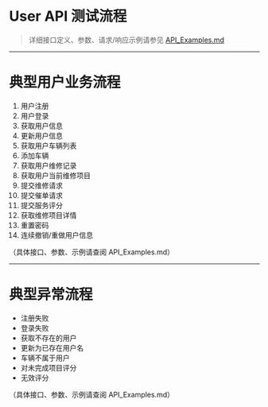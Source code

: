 # User API 测试流程

> 详细接口定义、参数、请求/响应示例请参见 [API_Examples.md](./API_Examples.md)

---

# 典型用户业务流程

1. 用户注册
2. 用户登录
3. 获取用户信息
4. 更新用户信息
5. 获取用户车辆列表
6. 添加车辆
7. 获取用户维修记录
8. 获取用户当前维修项目
9. 提交维修请求
10. 提交催单请求
11. 提交服务评分
12. 获取维修项目详情
13. 重置密码
14. 连续撤销/重做用户信息

（具体接口、参数、示例请查阅 API_Examples.md）

---

# 典型异常流程

- 注册失败
- 登录失败
- 获取不存在的用户
- 更新为已存在用户名
- 车辆不属于用户
- 对未完成项目评分
- 无效评分

（具体接口、参数、示例请查阅 API_Examples.md）
